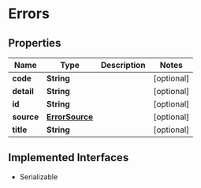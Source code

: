

# Errors


## Properties

Name | Type | Description | Notes
------------ | ------------- | ------------- | -------------
**code** | **String** |  |  [optional]
**detail** | **String** |  |  [optional]
**id** | **String** |  |  [optional]
**source** | [**ErrorSource**](ErrorSource.md) |  |  [optional]
**title** | **String** |  |  [optional]


## Implemented Interfaces

* Serializable


